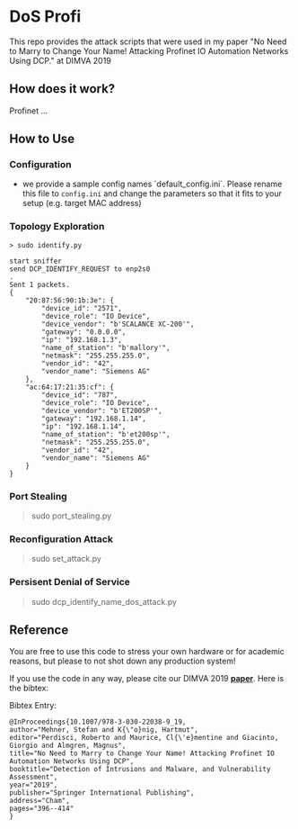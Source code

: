 # DoS Profi

This repo provides the attack scripts that were used in my paper "No Need to Marry to Change Your Name! Attacking Profinet IO Automation Networks Using DCP." at DIMVA 2019

## How does it work?

Profinet ...

## How to Use 

### Configuration

- we provide a sample config names ´default_config.ini´. Please rename this file to `config.ini` and change the parameters so that it fits to your setup (e.g. target MAC address) 

### Topology Exploration

```
> sudo identify.py

start sniffer
send DCP_IDENTIFY_REQUEST to enp2s0
.
Sent 1 packets.
{
    "20:87:56:90:1b:3e": {
        "device_id": "2571",
        "device_role": "IO Device",
        "device_vendor": "b'SCALANCE XC-200'",
        "gateway": "0.0.0.0",
        "ip": "192.168.1.3",
        "name_of_station": "b'mallory'",
        "netmask": "255.255.255.0",
        "vendor_id": "42",
        "vendor_name": "Siemens AG"
    },
    "ac:64:17:21:35:cf": {
        "device_id": "787",
        "device_role": "IO Device",
        "device_vendor": "b'ET200SP'",
        "gateway": "192.168.1.14",
        "ip": "192.168.1.14",
        "name_of_station": "b'et200sp'",
        "netmask": "255.255.255.0",
        "vendor_id": "42",
        "vendor_name": "Siemens AG"
    }
}
```

### Port Stealing

> sudo port_stealing.py

### Reconfiguration Attack

> sudo set_attack.py


### Persisent Denial of Service 

> sudo dcp_identify_name_dos_attack.py




## Reference

You are free to use this code to stress your own hardware or for academic reasons, but please to not shot down any production system!

If you use the code in any way, please cite our DIMVA 2019 **[paper](paper/Mehner2019_No_Need_to_Marry_to_Change_Your_Name_Attacking_Profinet_IO_Automation_Networks_Using_DCP.pdf)**. Here is the bibtex:

Bibtex Entry:

```
@InProceedings{10.1007/978-3-030-22038-9_19,
author="Mehner, Stefan and K{\"o}nig, Hartmut",
editor="Perdisci, Roberto and Maurice, Cl{\'e}mentine and Giacinto, Giorgio and Almgren, Magnus",
title="No Need to Marry to Change Your Name! Attacking Profinet IO Automation Networks Using DCP",
booktitle="Detection of Intrusions and Malware, and Vulnerability Assessment",
year="2019",
publisher="Springer International Publishing",
address="Cham",
pages="396--414"
}
```


